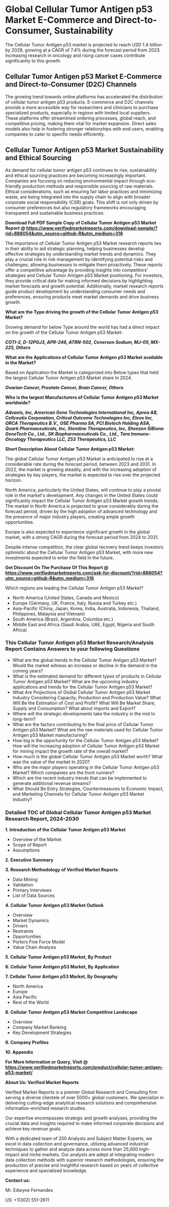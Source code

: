 <h1>Global Cellular Tumor Antigen p53 Market E-Commerce and Direct-to-Consumer, Sustainability</h1><p class=""><p>The Cellular Tumor Antigen p53 market is projected to reach USD 1.4 billion by 2028, growing at a CAGR of 7.4% during the forecast period from 2023. Increasing research in oncology and rising cancer cases contribute significantly to this growth.</p><h2>Cellular Tumor Antigen p53 Market E-Commerce and Direct-to-Consumer (D2C) Channels</h2><p>The growing trend towards online platforms has accelerated the distribution of cellular tumor antigen p53 products. E-commerce and D2C channels provide a more accessible way for researchers and clinicians to purchase specialized products, especially in regions with limited local suppliers. These platforms offer streamlined ordering processes, global reach, and competitive pricing, making them vital for market expansion. Direct sales models also help in fostering stronger relationships with end users, enabling companies to cater to specific needs efficiently.</p><h2>Cellular Tumor Antigen p53 Market Sustainability and Ethical Sourcing</h2><p>As demand for cellular tumor antigen p53 continues to rise, sustainability and ethical sourcing practices are becoming increasingly important. Companies are focusing on reducing environmental impact through eco-friendly production methods and responsible sourcing of raw materials. Ethical considerations, such as ensuring fair labor practices and minimizing waste, are being integrated into the supply chain to align with broader corporate social responsibility (CSR) goals. This shift is not only driven by consumer preferences but also regulatory frameworks encouraging transparent and sustainable business practices.</p></p><p class=""><strong>Download Full PDF Sample Copy of Cellular Tumor Antigen p53 Market Report @ <a href="https://www.verifiedmarketreports.com/download-sample/?rid=888054&utm_source=github-R&utm_medium=316" target="_blank">https://www.verifiedmarketreports.com/download-sample/?rid=888054&utm_source=github-R&utm_medium=316</a></strong></p><p>The importance of&nbsp;Cellular Tumor Antigen p53 Market research reports lies in their ability to aid strategic planning, helping businesses develop effective strategies by understanding market trends and dynamics. They play a crucial role in risk management by identifying potential risks and challenges, allowing businesses to mitigate them proactively. These reports offer a competitive advantage by providing insights into competitors' strategies and Cellular Tumor Antigen p53 Market positioning. For investors, they provide critical data for making informed decisions by highlighting market forecasts and growth potential. Additionally, market research reports guide product development by understanding consumer needs and preferences, ensuring products meet market demands and drive business growth.</p><p><strong>What are the&nbsp;Type driving the growth of the Cellular Tumor Antigen p53 Market?</strong></p><p id="" class="">Growing demand for below Type around the world has had a direct impact on the growth of the Cellular Tumor Antigen p53 Market:</p><p class=""><em><strong>COTI-2, D-12PGJ3, APR-246, ATRN-502, Cenersen Sodium, MJ-05, MX-225, Others</strong></em></p><p class=""><strong>What are the&nbsp;Applications&nbsp;of Cellular Tumor Antigen p53 Market available in the Market?</strong></p><p id="" class="">Based on Application the Market is categorized into Below types that held the largest Cellular Tumor Antigen p53 Market share In 2024.</p><p class=""><em><strong>Ovarian Cancer, Prostate Cancer, Brain Cancer, Others</strong></em></p><p class=""><strong>Who is the largest Manufacturers of Cellular Tumor Antigen p53 Market worldwide?</strong></p><p><em><strong>Advaxis, Inc, American Gene Technologies International Inc, Aprea AB, Cellceutix Corporation, Critical Outcome Technologies Inc, Eleos Inc, ORCA Therapeutics B.V., OSE Pharma SA, PCI Biotech Holding ASA, Quark Pharmaceuticals, Inc, Stemline Therapeutics, Inc, Shenzen SiBiono GeneTech Co., Ltd., SK Biopharmaceuticals Co., Ltd., Tara Immuno-Oncology Therapeutics LLC, Z53 Therapeutics, LLC</strong></em></p><p id="" class=""><strong>Short Description About Cellular Tumor Antigen p53 Market:</strong></p><p>The global Cellular Tumor Antigen p53 Market is anticipated to rise at a considerable rate during the forecast period, between 2023 and 2031. In 2022, the market is growing steadily, and with the increasing adoption of strategies by key players, the market is expected to rise over the projected horizon.</p><p>North America, particularly the United States, will continue to play a pivotal role in the market's development. Any changes in the United States could significantly impact the Cellular Tumor Antigen p53 Market growth trends. The market in North America is projected to grow considerably during the forecast period, driven by the high adoption of advanced technology and the presence of major industry players, creating ample growth opportunities.</p><p>Europe is also expected to experience significant growth in the global market, with a strong CAGR during the forecast period from 2024 to 2031.</p><p>Despite intense competition, the clear global recovery trend keeps investors optimistic about the Cellular Tumor Antigen p53 Market, with more new investments expected to enter the field in the future.</p><p id="" class=""><strong>Get Discount On The Purchase Of This Report @ <a href="https://www.verifiedmarketreports.com/ask-for-discount/?rid=888054?utm_source=github-R&utm_medium=316" target="_blank">https://www.verifiedmarketreports.com/ask-for-discount/?rid=888054?utm_source=github-R&utm_medium=316</a></strong></p><p class="">Which regions are leading the Cellular Tumor Antigen p53 Market?</p><ul><li>North America (United States, Canada and Mexico)</li><li>Europe (Germany, UK, France, Italy, Russia and Turkey etc.)</li><li>Asia-Pacific (China, Japan, Korea, India, Australia, Indonesia, Thailand, Philippines, Malaysia and Vietnam)</li><li>South America (Brazil, Argentina, Columbia etc.)</li><li>Middle East and Africa (Saudi Arabia, UAE, Egypt, Nigeria and South Africa)</li></ul><h3 id="" class="">This Cellular Tumor Antigen p53 Market Research/Analysis Report Contains Answers to your following Questions</h3><ul><li>What are the global trends in the Cellular Tumor Antigen p53 Market? Would the market witness an increase or decline in the demand in the coming years?</li><li>What is the estimated demand for different types of products in Cellular Tumor Antigen p53 Market? What are the upcoming industry applications and trends for the Cellular Tumor Antigen p53 Market?</li><li>What Are Projections of Global Cellular Tumor Antigen p53 Market Industry Considering Capacity, Production and Production Value? What Will Be the Estimation of Cost and Profit? What Will Be Market Share, Supply and Consumption? What about imports and Export?</li><li>Where will the strategic developments take the industry in the mid to long-term?</li><li>What are the factors contributing to the final price of Cellular Tumor Antigen p53 Market? What are the raw materials used for Cellular Tumor Antigen p53 Market manufacturing?</li><li>How big is the opportunity for the Cellular Tumor Antigen p53 Market? How will the increasing adoption of Cellular Tumor Antigen p53 Market for mining impact the growth rate of the overall market?</li><li>How much is the global Cellular Tumor Antigen p53 Market worth? What was the value of the market In 2020?</li><li>Who are the major players operating in the Cellular Tumor Antigen p53 Market? Which companies are the front runners?</li><li>Which are the recent industry trends that can be implemented to generate additional revenue streams?</li><li>What Should Be Entry Strategies, Countermeasures to Economic Impact, and Marketing Channels for Cellular Tumor Antigen p53 Market Industry?</li></ul><h3 id="" class="">Detailed TOC of Global Cellular Tumor Antigen p53 Market Research Report, 2024-2030</h3><p id="" class=""><strong>1. Introduction of the Cellular Tumor Antigen p53 Market</strong></p><ul><li>Overview of the Market</li><li>Scope of Report</li><li>Assumptions</li></ul><p id="" class=""><strong>2. Executive Summary</strong></p><p id="" class=""><strong>3. Research Methodology of Verified Market Reports</strong></p><ul><li>Data Mining</li><li>Validation</li><li>Primary Interviews</li><li>List of Data Sources</li></ul><p id="" class=""><strong>4. Cellular Tumor Antigen p53 Market Outlook</strong></p><ul><li>Overview</li><li>Market Dynamics</li><li>Drivers</li><li>Restraints</li><li>Opportunities</li><li>Porters Five Force Model</li><li>Value Chain Analysis</li></ul><p id="" class=""><strong>5. Cellular Tumor Antigen p53 Market, By Product</strong></p><p id="" class=""><strong>6. Cellular Tumor Antigen p53 Market, By Application</strong></p><p id="" class=""><strong>7. Cellular Tumor Antigen p53 Market, By Geography</strong></p><ul><li>North America</li><li>Europe</li><li>Asia Pacific</li><li>Rest of the World</li></ul><p id="" class=""><strong>8. Cellular Tumor Antigen p53 Market Competitive Landscape</strong></p><ul><li>Overview</li><li>Company Market Ranking</li><li>Key Development Strategies</li></ul><p id="" class=""><strong>9. Company Profiles</strong></p><p id="" class=""><strong>10. Appendix</strong></p><p id="" class=""><strong>For More Information or Query, Visit @ <a href="https://www.verifiedmarketreports.com/product/cellular-tumor-antigen-p53-market/" target="_blank">https://www.verifiedmarketreports.com/product/cellular-tumor-antigen-p53-market/</a></strong></p><p id="" class=""><strong>About Us: Verified Market Reports</strong></p><p id="" class="">Verified Market Reports is a premier Global Research and Consulting firm serving a diverse clientele of over 5000+ global customers. We specialize in delivering cutting-edge analytical research solutions and comprehensive information-enriched research studies.</p><p id="" class="">Our expertise encompasses strategic and growth analyses, providing the crucial data and insights required to make informed corporate decisions and achieve key revenue goals.</p><p id="" class="">With a dedicated team of 250 Analysts and Subject Matter Experts, we excel in data collection and governance, utilizing advanced industrial techniques to gather and analyze data across more than 25,000 high-impact and niche markets. Our analysts are adept at integrating modern data collection methods with superior research methodologies, ensuring the production of precise and insightful research based on years of collective experience and specialized knowledge.</p><p id="" class=""><strong>Contact us:</strong></p><p id="" class="">Mr. Edwyne Fernandes</p><p id="" class="">US: +1(302) 551-2611</p>